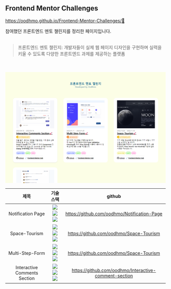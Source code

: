 ## Frontend Mentor Challenges

https://oodhmo.github.io/Frontend-Mentor-Challenges/🚀

참여했던 프론트엔드 멘토 챌린지를 정리한 페이지입니다.
<br><br>

> 프론트엔드 멘토 챌린지: 개발자들이 실제 웹 페이지 디자인을 구현하며 실력을 키울 수 있도록 다양한 프론트엔드 과제를 제공하는 플랫폼

<br><br>
<img src="./assets/images/page-capture.png">

| 제목  | 기술 스택 | github |
|:----------:|:----------:|:----------:|
|  Notification Page   |  <img src="https://img.icons8.com/?size=100&id=PXTY4q2Sq2lG&format=png&color=000000" width="30"> <img src="https://img.icons8.com/?size=100&id=rY6agKizO9eb&format=png&color=000000" width="30"> <img src="https://img.icons8.com/?size=100&id=vEiU8UeAmv0x&format=png&color=000000" width="30">| https://github.com/oodhmo/Notification-Page |
| Space-Tourism    | <img src="https://img.icons8.com/?size=100&id=PXTY4q2Sq2lG&format=png&color=000000" width="30"> <img src="https://img.icons8.com/?size=100&id=rY6agKizO9eb&format=png&color=000000" width="30"> <img src="https://img.icons8.com/?size=100&id=vEiU8UeAmv0x&format=png&color=000000" width="30">    |   https://github.com/oodhmo/Space-Tourism  |
| Multi-Step-Form | <img src="https://img.icons8.com/?size=100&id=uJM6fQYqDaZK&format=png&color=000000" width="30"> <img src="https://img.icons8.com/?size=100&id=rY6agKizO9eb&format=png&color=000000" width="30"> <img src="https://img.icons8.com/?size=100&id=vEiU8UeAmv0x&format=png&color=000000" width="30"> | https://github.com/oodhmo/Space-Tourism
| Interactive Comments Section | <img src="https://img.icons8.com/?size=100&id=uJM6fQYqDaZK&format=png&color=000000" width="30"> <img src="https://img.icons8.com/?size=100&id=rY6agKizO9eb&format=png&color=000000" width="30"> <img src="https://img.icons8.com/?size=100&id=vEiU8UeAmv0x&format=png&color=000000" width="30"> | https://github.com/oodhmo/Interactive-comment-section|
